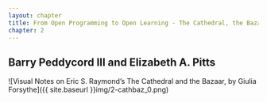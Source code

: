 ```yaml
---
layout: chapter
title: From Open Programming to Open Learning - The Cathedral, the Bazaar, and the Open Classroom
chapter: 2
---
```


Barry Peddycord III and Elizabeth A. Pitts
------------------------------------------
![Visual Notes on Eric S. Raymond’s The Cathedral and the Bazaar, by Giulia Forsythe]({{ site.baseurl }}img/2-cathbaz_0.png)
 

